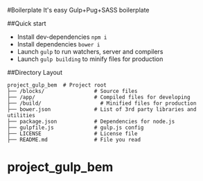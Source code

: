 #Boilerplate
It's easy Gulp+Pug+SASS boilerplate

##Quick start

* Install dev-dependencies `npm i`
* Install dependencies `bower i`
* Launch `gulp` to run watchers, server and compilers
* Launch `gulp building` to minify files for production

##Directory Layout

	project_gulp_bem  # Project root
	├── /blocks/                # Source files
	├── /app/                   # Compiled files for developing
	├── /build/                   # Minified files for production
	├── bower.json              # List of 3rd party libraries and utilities
	├── package.json            # Dependencies for node.js
	├── gulpfile.js             # gulp.js config
	├── LICENSE                 # License file
	├── README.md               # File you read

# project_gulp_bem
